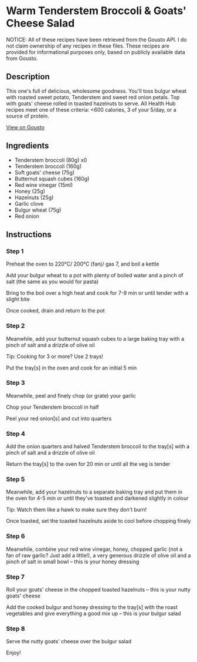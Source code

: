 # Warm Tenderstem Broccoli & Goats' Cheese Salad

NOTICE: All of these recipes have been retrieved from the Gousto API. I do not claim ownership of any recipes in these files. These recipes are provided for informational purposes only, based on publicly available data from Gousto.

## Description

This one's full of delicious, wholesome goodness. You'll toss bulgur wheat with roasted sweet potato, Tenderstem and sweet red onion petals. Top with goats' cheese rolled in toasted hazelnuts to serve. All Health Hub recipes meet one of these criteria: <600 calories, 3 of your 5/day, or a source of protein.

[View on Gousto](https://www.gousto.co.uk/recipes/cookbook/warm-tenderstem-broccoli-goats-cheese-salad)

## Ingredients

- Tenderstem broccoli (80g) x0
- Tenderstem broccoli (160g)
- Soft goats' cheese (75g)
- Butternut squash cubes (160g)
- Red wine vinegar (15ml)
- Honey (25g)
- Hazelnuts (25g)
- Garlic clove
- Bulgur wheat (75g)
- Red onion

## Instructions


### Step 1

Preheat the oven to 220°C/ 200°C (fan)/ gas 7, and boil a kettle

Add your bulgur wheat to a pot with plenty of boiled water and a pinch of salt (the same as you would for pasta)

Bring to the boil over a high heat and cook for 7-9 min or until tender with a slight bite

Once cooked, drain and return to the pot


### Step 2

Meanwhile, add your butternut squash cubes to a large baking tray with a pinch of salt and a drizzle of olive oil

Tip: Cooking for 3 or more? Use 2 trays!

Put the tray[s] in the oven and cook for an initial 5 min


### Step 3

Meanwhile, peel and finely chop (or grate) your garlic

Chop your Tenderstem broccoli in half

Peel your red onion[s] and cut into quarters


### Step 4

Add the onion quarters and halved Tenderstem broccoli to the tray[s] with a pinch of salt and a drizzle of olive oil

Return the tray[s] to the oven for 20 min or until all the veg is tender


### Step 5

Meanwhile, add your hazelnuts to a separate baking tray and put them in the oven for 4-5 min or until they've toasted and darkened slightly in colour

Tip: Watch them like a hawk to make sure they don't burn!

Once toasted, set the toasted hazelnuts aside to cool before chopping finely


### Step 6

Meanwhile, combine your red wine vinegar, honey, chopped garlic (not a fan of raw garlic? Just add a little!), a very generous drizzle of olive oil and a pinch of salt in small bowl – this is your honey dressing


### Step 7

Roll your goats' cheese in the chopped toasted hazelnuts – this is your nutty goats' cheese

Add the cooked bulgur and honey dressing to the tray[s] with the roast vegetables and give everything a good mix up – this is your bulgur salad

### Step 8

Serve the nutty goats' cheese over the bulgur salad

Enjoy!

